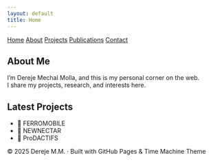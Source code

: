 ```yaml
---
layout: default
title: Home
---
```


<div class="navbar">
  <a href="/">Home</a>
  <a href="/about">About</a>
  <a href="/projects">Projects</a>
  <a href="/publications">Publications</a>
  <a href="/contact">Contact</a>
</div>


## About Me
I’m Dereje Mechal Molla, and this is my personal corner on the web.  
I share my projects, research, and interests here.

## Latest Projects
- 🚙 FERROMOBILE
- 🚆 NEWNECTAR
- 🤖 ProDACTIFS

<footer>
  © 2025 Dereje M.M. · Built with GitHub Pages & Time Machine Theme
</footer>
